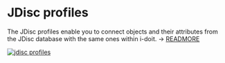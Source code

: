 # JDisc profiles

The JDisc profiles enable you to connect objects and their attributes from the JDisc database with the same ones within i-doit. → [READMORE](../../../../consolidate-data/jdisc/index.md)

[![jdisc profiles](../../../../assets/images/en/system-administration/administration/import-and-interfaces/jdisc/2-jd.png)](../../../../assets/images/en/system-administration/administration/import-and-interfaces/jdisc/2-jd.png)
